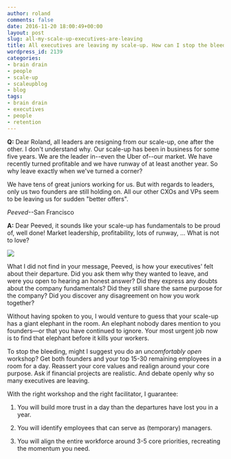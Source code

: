 ```yaml
---
author: roland
comments: false
date: 2016-11-20 18:00:49+00:00
layout: post
slug: all-my-scale-up-executives-are-leaving
title: All executives are leaving my scale-up. How can I stop the bleeding?
wordpress_id: 2139
categories:
- brain drain
- people
- scale-up
- scaleupblog
- blog
tags:
- brain drain
- executives
- people
- retention
---
```


**Q:** Dear Roland, all leaders are resigning from our scale-up, one after the other. I don't understand why. Our scale-up has been in business for some five years. We are the leader in--even the Uber of--our market. We have recently turned profitable and we have runway of at least another year. So why leave exactly when we've turned a corner?

We have tens of great juniors working for us. But with regards to leaders, only us two founders are still holding on. All our other CXOs and VPs seem to be leaving us for sudden "better offers".


_Peeved_--San Francisco


**A:** Dear Peeved, it sounds like your scale-up has fundamentals to be proud of, well done! Market leadership, profitability, lots of runway, ... What is not to love?

![](http://www.scaleupally.com/wp-content/uploads/2016/11/d3972bf8b308612ffe85b5d7a53659f5.jpg)

What I did not find in your message, Peeved, is how your executives' felt about their departure. Did you ask them why they wanted to leave, and were you open to hearing an honest answer? Did they express any doubts about the company fundamentals? Did they still share the same purpose for the company? Did you discover any disagreement on how you work together?

Without having spoken to you, I would venture to guess that your scale-up has a giant elephant in the room. An elephant nobody dares mention to you founders—or that you have continued to ignore. Your most urgent job now is to find that elephant before it kills your workers.

To stop the bleeding, might I suggest you do an _uncomfortably open_ workshop? Get both founders and your top 15-30 remaining employees in a room for a day. Reassert your core values and realign around your core purpose. Ask if financial projects are realistic. And debate openly why so many executives are leaving.

With the right workshop and the right facilitator, I guarantee:




  1. You will build more trust in a day than the departures have lost you in a year.


  2. You will identify employees that can serve as (temporary) managers.


  3. You will align the entire workforce around 3-5 core priorities, recreating the momentum you need.

